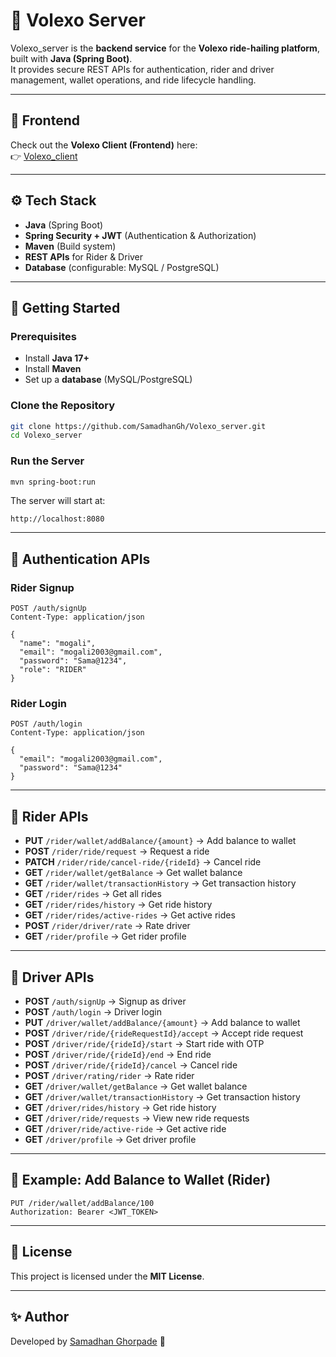 
# 🚖 Volexo Server

Volexo_server is the **backend service** for the **Volexo ride-hailing platform**, built with **Java (Spring Boot)**.  
It provides secure REST APIs for authentication, rider and driver management, wallet operations, and ride lifecycle handling.

---

## 🔗 Frontend
Check out the **Volexo Client (Frontend)** here:  
👉 [Volexo_client](https://github.com/SamadhanGh/Volexo_client)

---

## ⚙️ Tech Stack
- **Java** (Spring Boot)
- **Spring Security + JWT** (Authentication & Authorization)
- **Maven** (Build system)
- **REST APIs** for Rider & Driver
- **Database** (configurable: MySQL / PostgreSQL)

---

## 🚀 Getting Started

### Prerequisites
- Install **Java 17+**
- Install **Maven**
- Set up a **database** (MySQL/PostgreSQL)

### Clone the Repository
```bash
git clone https://github.com/SamadhanGh/Volexo_server.git
cd Volexo_server
````

### Run the Server

```bash
mvn spring-boot:run
```

The server will start at:

```
http://localhost:8080
```

---

## 🔐 Authentication APIs

### Rider Signup

```http
POST /auth/signUp
Content-Type: application/json

{
  "name": "mogali",
  "email": "mogali2003@gmail.com",
  "password": "Sama@1234",
  "role": "RIDER"
}
```

### Rider Login

```http
POST /auth/login
Content-Type: application/json

{
  "email": "mogali2003@gmail.com",
  "password": "Sama@1234"
}
```

---

## 👤 Rider APIs

* **PUT** `/rider/wallet/addBalance/{amount}` → Add balance to wallet
* **POST** `/rider/ride/request` → Request a ride
* **PATCH** `/rider/ride/cancel-ride/{rideId}` → Cancel ride
* **GET** `/rider/wallet/getBalance` → Get wallet balance
* **GET** `/rider/wallet/transactionHistory` → Get transaction history
* **GET** `/rider/rides` → Get all rides
* **GET** `/rider/rides/history` → Get ride history
* **GET** `/rider/rides/active-rides` → Get active rides
* **POST** `/rider/driver/rate` → Rate driver
* **GET** `/rider/profile` → Get rider profile

---

## 🚗 Driver APIs

* **POST** `/auth/signUp` → Signup as driver
* **POST** `/auth/login` → Driver login
* **PUT** `/driver/wallet/addBalance/{amount}` → Add balance to wallet
* **POST** `/driver/ride/{rideRequestId}/accept` → Accept ride request
* **POST** `/driver/ride/{rideId}/start` → Start ride with OTP
* **POST** `/driver/ride/{rideId}/end` → End ride
* **POST** `/driver/ride/{rideId}/cancel` → Cancel ride
* **POST** `/driver/rating/rider` → Rate rider
* **GET** `/driver/wallet/getBalance` → Get wallet balance
* **GET** `/driver/wallet/transactionHistory` → Get transaction history
* **GET** `/driver/rides/history` → Get ride history
* **GET** `/driver/ride/requests` → View new ride requests
* **GET** `/driver/ride/active-ride` → Get active ride
* **GET** `/driver/profile` → Get driver profile

---

## 📌 Example: Add Balance to Wallet (Rider)

```http
PUT /rider/wallet/addBalance/100
Authorization: Bearer <JWT_TOKEN>
```

---

## 📄 License

This project is licensed under the **MIT License**.

---

## ✨ Author

Developed by [Samadhan Ghorpade](https://github.com/SamadhanGh) 🚀


